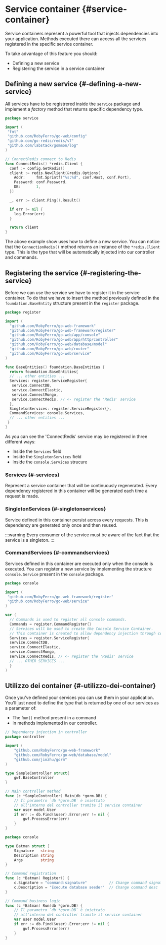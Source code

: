 # Service container {#service-container}

Service containers represent a powerful tool that injects dependencies into your application.
Methods executed there can access all the services registered in the specific service container.

To take advantage of this feature you should:

* Defining a new service
* Registering the service in a service container

## Defining a new service {#-defining-a-new-service}

All services have to be registrered inside the `service` package and implement a *factory* method that returns specific dependency type.

```go title="Defining the 'Redis' service"
package service

import (
 "fmt"
 "github.com/RobyFerro/go-web/config"
 "github.com/go-redis/redis/v7"
 "github.com/labstack/gommon/log"
)

// ConnectRedis connect to Redis
func ConnectRedis() *redis.Client {
  conf := config.GetRedis()
  client := redis.NewClient(&redis.Options{
    Addr:     fmt.Sprintf("%s:%d", conf.Host, conf.Port),
    Password: conf.Password,
    DB:       1,
  })

  _, err := client.Ping().Result()

  if err != nil {
    log.Error(err)
  }

  return client
}
```

The above example show uses how to define a new service. You can notice that the `ConnectionRedis()` method returns an instance of the `*redis.Client` type.
This is the type that will be automatically injected into our controller and commands.

## Registering the service {#-registering-the-service}

Before we can use the service we have to register it in the service container.
To do that we have to insert the method previously defined in the `foundation.BaseEntity` structure present in the `register` package.

```go title="Registering the 'Redis' service"
package register

import (
  "github.com/RobyFerro/go-web-framework"
  "github.com/RobyFerro/go-web-framework/register"
  "github.com/RobyFerro/go-web/app/console"
  "github.com/RobyFerro/go-web/app/http/controller"
  "github.com/RobyFerro/go-web/database/model"
  "github.com/RobyFerro/go-web/router"
  "github.com/RobyFerro/go-web/service"
)

func BaseEntities() foundation.BaseEntities {
  return foundation.BaseEntities{
  // ... other entities ...
  Services: register.ServiceRegister{
   service.ConnectDB,
   service.ConnectElastic,
   service.ConnectMongo,
   service.ConnectRedis, // <- register the 'Redis' service
  },
  SingletonServices: register.ServiceRegister{},
  CommandServices: console.Services,
  // ... other entities ...
 }
}
```

As you can see the 'ConnectRedis' service may be registered in three different ways:

* Inside the `Services` field
* Inside the `SingletonServices` field
* Inside the `console.Services` strucure

### Services {#-services}

Represent a service container that will be continuously regenerated. Every dependency registered in this container will be generated each time a request is made.

### SingletonServices {#-singletonservices}

Service defined in this container persist across every requests. This is dependency are generated only once and then reused.

:::warning
Every consumer of the service must be aware of the fact that the service is a singleton.
:::

### CommandServices {#-commandservices}

Services defined in this container are executed only when the console is executed.
You can register a new service by implementing the structure `console.Service` present in the `console` package.

```go title="Registering the 'Redis' service in CommandServices"
package console

import (
 "github.com/RobyFerro/go-web-framework/register"
 "github.com/RobyFerro/go-web/service"
)

var (
  // Commands is used to register all console commands.
  Commands = register.CommandRegister{}
  // Services will be used to create the Console Service Container.
  // This container is created to allow dependency injection through console commands.
  Services = register.ServiceRegister{
  service.ConnectDB,
  service.ConnectElastic,
  service.ConnectMongo,
  service.ConnectRedis, // <- register the 'Redis' service
  // ... OTHER SERVICES ...
  }
)
```

## Utilizzo dei container {#-utilizzo-dei-container}

Once you've defined your services you can use them in your application. You'll just need to define the type that is returned by one of our services as a parameter of:

* The `Run()` method present in a command
* In methods implemented in our controller.

```go title="DI inside a controller"
// Dependency injection in controller
package controller

import (
    "github.com/RobyFerro/go-web-framework" 
    "github.com/RobyFerro/go-web/database/model" 
    "github.com/jinzhu/gorm"
)

type SampleController struct{
    gwf.BaseController
}

// Main controller method
func (c *SampleController) Main(db *gorm.DB) {
    // Il parametro `db *gorm.DB` è iniettato 
    // all'interno del controller tramite il service container
    var user model.User
    if err := db.Find(&user).Error;err != nil {
        gwf.ProcessError(err)
    }
}
```

```go title="DI inside a command"
package console

type Batman struct {
    Signature   string
    Description string
    Args        string
}

// Command registration
func (c *Batman) Register() {
    c.Signature = "command:signature"          // Change command signature
    c.Description = "Execute database seeder"  // Change command desc
}

// Command business logic
func (c *Batman) Run(db *gorm.DB) {
    // Il parametro `db *gorm.DB` è iniettato 
    // all'interno del controller tramite il service container
    var user model.User
    if err := db.Find(&user).Error;err != nil {
        gwf.ProcessError(err)
    }
}
```
